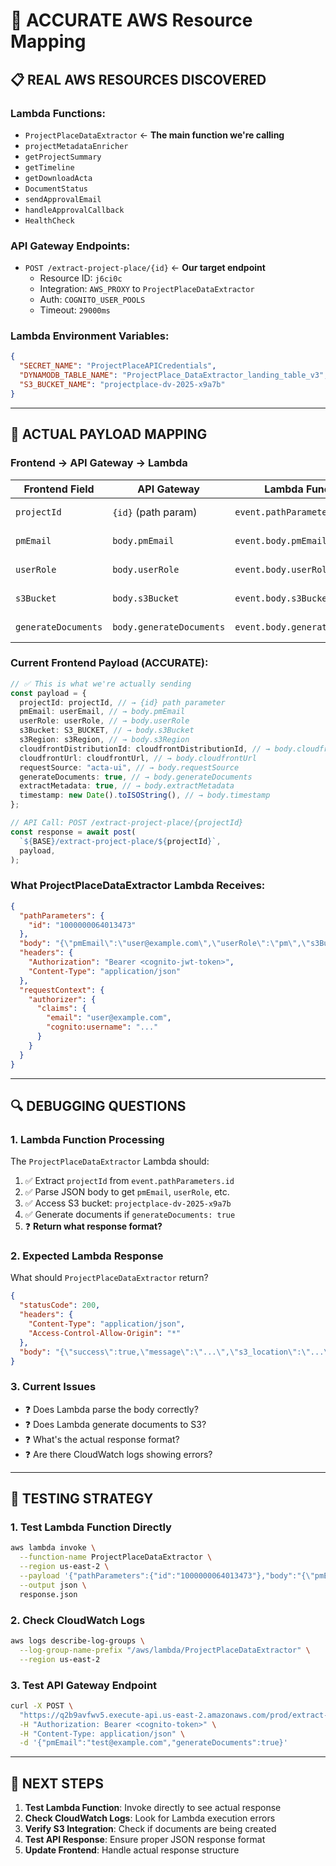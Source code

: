 # 🎯 ACCURATE AWS Resource Mapping

## 📋 **REAL AWS RESOURCES DISCOVERED**

### **Lambda Functions:**

- `ProjectPlaceDataExtractor` ← **The main function we're calling**
- `projectMetadataEnricher`
- `getProjectSummary`
- `getTimeline`
- `getDownloadActa`
- `DocumentStatus`
- `sendApprovalEmail`
- `handleApprovalCallback`
- `HealthCheck`

### **API Gateway Endpoints:**

- `POST /extract-project-place/{id}` ← **Our target endpoint**
  - Resource ID: `j6ci0c`
  - Integration: `AWS_PROXY` to `ProjectPlaceDataExtractor`
  - Auth: `COGNITO_USER_POOLS`
  - Timeout: `29000ms`

### **Lambda Environment Variables:**

```json
{
  "SECRET_NAME": "ProjectPlaceAPICredentials",
  "DYNAMODB_TABLE_NAME": "ProjectPlace_DataExtractor_landing_table_v3",
  "S3_BUCKET_NAME": "projectplace-dv-2025-x9a7b"
}
```

---

## 🔄 **ACTUAL PAYLOAD MAPPING**

### **Frontend → API Gateway → Lambda**

| **Frontend Field**  | **API Gateway**          | **Lambda Function**            | **Purpose**            |
| ------------------- | ------------------------ | ------------------------------ | ---------------------- |
| `projectId`         | `{id}` (path param)      | `event.pathParameters.id`      | Project identifier     |
| `pmEmail`           | `body.pmEmail`           | `event.body.pmEmail`           | User authentication    |
| `userRole`          | `body.userRole`          | `event.body.userRole`          | Permission level       |
| `s3Bucket`          | `body.s3Bucket`          | `event.body.s3Bucket`          | Target S3 bucket       |
| `generateDocuments` | `body.generateDocuments` | `event.body.generateDocuments` | Document creation flag |

### **Current Frontend Payload (ACCURATE):**

```typescript
// ✅ This is what we're actually sending
const payload = {
  projectId: projectId, // → {id} path parameter
  pmEmail: userEmail, // → body.pmEmail
  userRole: userRole, // → body.userRole
  s3Bucket: S3_BUCKET, // → body.s3Bucket
  s3Region: s3Region, // → body.s3Region
  cloudfrontDistributionId: cloudfrontDistributionId, // → body.cloudfrontDistributionId
  cloudfrontUrl: cloudfrontUrl, // → body.cloudfrontUrl
  requestSource: "acta-ui", // → body.requestSource
  generateDocuments: true, // → body.generateDocuments
  extractMetadata: true, // → body.extractMetadata
  timestamp: new Date().toISOString(), // → body.timestamp
};

// API Call: POST /extract-project-place/{projectId}
const response = await post(
  `${BASE}/extract-project-place/${projectId}`,
  payload,
);
```

### **What ProjectPlaceDataExtractor Lambda Receives:**

```json
{
  "pathParameters": {
    "id": "1000000064013473"
  },
  "body": "{\"pmEmail\":\"user@example.com\",\"userRole\":\"pm\",\"s3Bucket\":\"projectplace-dv-2025-x9a7b\",\"generateDocuments\":true,...}",
  "headers": {
    "Authorization": "Bearer <cognito-jwt-token>",
    "Content-Type": "application/json"
  },
  "requestContext": {
    "authorizer": {
      "claims": {
        "email": "user@example.com",
        "cognito:username": "..."
      }
    }
  }
}
```

---

## 🔍 **DEBUGGING QUESTIONS**

### **1. Lambda Function Processing**

The `ProjectPlaceDataExtractor` Lambda should:

1. ✅ Extract `projectId` from `event.pathParameters.id`
2. ✅ Parse JSON body to get `pmEmail`, `userRole`, etc.
3. ✅ Access S3 bucket: `projectplace-dv-2025-x9a7b`
4. ✅ Generate documents if `generateDocuments: true`
5. ❓ **Return what response format?**

### **2. Expected Lambda Response**

What should `ProjectPlaceDataExtractor` return?

```json
{
  "statusCode": 200,
  "headers": {
    "Content-Type": "application/json",
    "Access-Control-Allow-Origin": "*"
  },
  "body": "{\"success\":true,\"message\":\"...\",\"s3_location\":\"...\"}"
}
```

### **3. Current Issues**

- ❓ Does Lambda parse the body correctly?
- ❓ Does Lambda generate documents to S3?
- ❓ What's the actual response format?
- ❓ Are there CloudWatch logs showing errors?

---

## 🧪 **TESTING STRATEGY**

### **1. Test Lambda Function Directly**

```bash
aws lambda invoke \
  --function-name ProjectPlaceDataExtractor \
  --region us-east-2 \
  --payload '{"pathParameters":{"id":"1000000064013473"},"body":"{\"pmEmail\":\"test@example.com\",\"generateDocuments\":true}"}' \
  --output json \
  response.json
```

### **2. Check CloudWatch Logs**

```bash
aws logs describe-log-groups \
  --log-group-name-prefix "/aws/lambda/ProjectPlaceDataExtractor" \
  --region us-east-2
```

### **3. Test API Gateway Endpoint**

```bash
curl -X POST \
  "https://q2b9avfwv5.execute-api.us-east-2.amazonaws.com/prod/extract-project-place/1000000064013473" \
  -H "Authorization: Bearer <cognito-token>" \
  -H "Content-Type: application/json" \
  -d '{"pmEmail":"test@example.com","generateDocuments":true}'
```

---

## 🎯 **NEXT STEPS**

1. **Test Lambda Function**: Invoke directly to see actual response
2. **Check CloudWatch Logs**: Look for Lambda execution errors
3. **Verify S3 Integration**: Check if documents are being created
4. **Test API Response**: Ensure proper JSON response format
5. **Update Frontend**: Handle actual response structure

